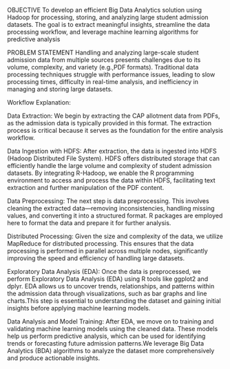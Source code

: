 
OBJECTIVE
To develop an efficient Big Data Analytics solution using Hadoop for processing, storing, and analyzing large student admission datasets. The goal is to extract meaningful insights, streamline the data processing
workflow, and leverage machine learning algorithms for predictive analysis

PROBLEM STATEMENT
Handling and analyzing large-scale student admission data from multiple sources presents challenges due to its volume, complexity, and variety (e.g.,PDF formats). Traditional data processing techniques struggle with performance issues, leading to slow processing times, difficulty in real-time analysis, and inefficiency in managing and storing large datasets.

Workflow Explanation:

Data Extraction:
We begin by extracting the CAP allotment data from PDFs, as the admission data is typically provided in this format. The extraction process is critical because it serves as the foundation for the entire analysis workflow.

Data Ingestion with HDFS:
After extraction, the data is ingested into HDFS (Hadoop Distributed File System). HDFS offers distributed storage that can efficiently handle the large volume and complexity of student admission datasets.
By integrating R-Hadoop, we enable the R programming environment to access and process the data within HDFS, facilitating text extraction and further manipulation of the PDF content.

Data Preprocessing:
The next step is data preprocessing. This involves cleaning the extracted data—removing inconsistencies, handling missing values, and converting it into a structured format.
R packages are employed here to format the data and prepare it for further analysis.

Distributed Processing:
Given the size and complexity of the data, we utilize MapReduce for distributed processing. This ensures that the data processing is performed in parallel across multiple nodes, significantly improving the speed and efficiency of handling large datasets.

Exploratory Data Analysis (EDA):
Once the data is preprocessed, we perform Exploratory Data Analysis (EDA) using R tools like ggplot2 and dplyr. EDA allows us to uncover trends, relationships, and patterns within the admission data through visualizations, such as bar graphs and line charts.This step is essential to understanding the dataset and gaining initial insights before applying machine learning models.

Data Analysis and Model Training:
After EDA, we move on to training and validating machine learning models using the cleaned data. These models help us perform predictive analysis, which can be used for identifying trends or forecasting future admission patterns.We leverage Big Data Analytics (BDA) algorithms to analyze the dataset more comprehensively and produce actionable insights.
